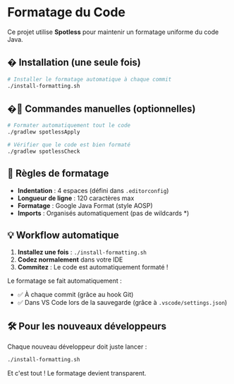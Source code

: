 # Formatage du Code

Ce projet utilise **Spotless** pour maintenir un formatage uniforme du code Java.

## � Installation (une seule fois)

```bash
# Installer le formatage automatique à chaque commit
./install-formatting.sh
```

## �🚀 Commandes manuelles (optionnelles)

```bash
# Formater automatiquement tout le code
./gradlew spotlessApply

# Vérifier que le code est bien formaté
./gradlew spotlessCheck
```

## 📏 Règles de formatage

- **Indentation** : 4 espaces (défini dans `.editorconfig`)
- **Longueur de ligne** : 120 caractères max
- **Formatage** : Google Java Format (style AOSP)
- **Imports** : Organisés automatiquement (pas de wildcards *)

## 💡 Workflow automatique

1. **Installez une fois** : `./install-formatting.sh`
2. **Codez normalement** dans votre IDE
3. **Commitez** : Le code est automatiquement formaté !

Le formatage se fait automatiquement :
- ✅ À chaque commit (grâce au hook Git)
- ✅ Dans VS Code lors de la sauvegarde (grâce à `.vscode/settings.json`)

## 🛠️ Pour les nouveaux développeurs

Chaque nouveau développeur doit juste lancer :
```bash
./install-formatting.sh
```

Et c'est tout ! Le formatage devient transparent.
